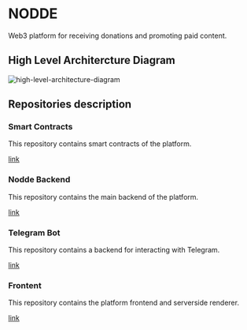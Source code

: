 # NODDE

Web3 platform for receiving donations and promoting paid content.

## High Level Architercture Diagram

![high-level-architecture-diagram](https://github.com/Logo-bnb-hackaton/.github/assets/10999015/c9537d68-f779-46a0-beae-d09cdc25b25d)

## Repositories description

### Smart Contracts

This repository contains smart contracts of the platform.

[link](https://github.com/Logo-bnb-hackaton/smart-contracts)

### Nodde Backend

This repository contains the main backend of the platform.

[link](https://github.com/Logo-bnb-hackaton/nodde-backend)

### Telegram Bot

This repository contains a backend for interacting with Telegram.

[link](https://github.com/Logo-bnb-hackaton/community-telegram-lambdas)

### Frontent

This repository contains the platform frontend and serverside renderer.

[link](https://github.com/Logo-bnb-hackaton/community-front)

